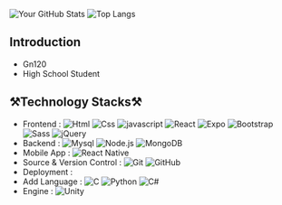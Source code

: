 ![Your GitHub Stats](https://github-readme-stats.vercel.app/api?username=Gn120&show_icons=true&theme=radical)
![Top Langs](https://github-readme-stats.vercel.app/api/top-langs/?username=Gn120&layout=compact&theme=radical)

Introduction
-------------
* Gn120
* High School Student

⚒️Technology Stacks⚒️
-------------
* Frontend : ![Html](https://img.shields.io/badge/HTML-E34F26?style=flat&logo=html5&logoColor=white) ![Css](https://img.shields.io/badge/CSS-1572B6?style=flat&logo=css3&logoColor=white) ![javascript](https://img.shields.io/badge/JavaScript-F7DF1E?style=flat&logo=JavaScript&logoColor=white) ![React](https://img.shields.io/badge/React-61DAFB?style=flat&logo=React&logoColor=white) ![Expo](https://img.shields.io/badge/Expo-000020?style=flat&logo=expo&logoColor=white) ![Bootstrap](https://img.shields.io/badge/Bootstrap-7952B3?style=flat&logo=bootstrap&logoColor=white) ![Sass](https://img.shields.io/badge/Sass-CC6699?style=flat&logo=Sass&logoColor=white) ![jQuery](https://img.shields.io/badge/jQuery-0769AD?style=flat&logo=jQuery&logoColor=white)
* Backend : ![Mysql](https://img.shields.io/badge/MySql-4479A1?style=flat&logo=MySql&logoColor=white) ![Node.js](https://img.shields.io/badge/Node.js-339933?style=flat&logo=node.js&logoColor=white) ![MongoDB](https://img.shields.io/badge/MongoDB-47A248?style=flat&logo=mongodb&logoColor=white)
* Mobile App : ![React Native](https://img.shields.io/badge/React_Native-61DAFB?style=flat&logo=react&logoColor=white)
* Source & Version Control : ![Git](https://img.shields.io/badge/Git-F05032?style=flat&logo=Git&logoColor=white) ![GitHub](https://img.shields.io/badge/GitHub-181717?style=flat&logo=GitHub&logoColor=white)
* Deployment : 
* Add Language : ![C](https://img.shields.io/badge/C-00599C?style=flat&logo=c&logoColor=white) ![Python](https://img.shields.io/badge/Python-3776AB?style=flat&logo=python&logoColor=white) ![C#](https://img.shields.io/badge/C%23-512BD4?style=flat&logo=c-sharp&logoColor=white)
* Engine : ![Unity](https://img.shields.io/badge/Unity-000000?style=flat&logo=unity&logoColor=white)
